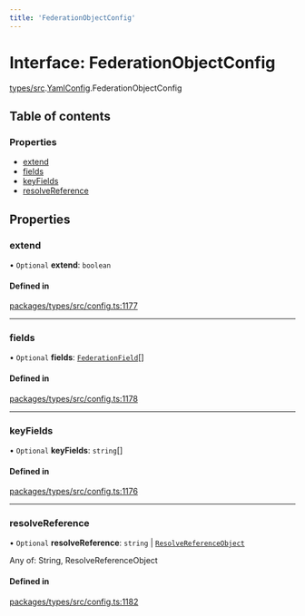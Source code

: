 ```yaml
---
title: 'FederationObjectConfig'
---
```


# Interface: FederationObjectConfig

[types/src](../modules/types_src).[YamlConfig](../modules/types_src.YamlConfig).FederationObjectConfig

## Table of contents

### Properties

- [extend](types_src.YamlConfig.FederationObjectConfig#extend)
- [fields](types_src.YamlConfig.FederationObjectConfig#fields)
- [keyFields](types_src.YamlConfig.FederationObjectConfig#keyfields)
- [resolveReference](types_src.YamlConfig.FederationObjectConfig#resolvereference)

## Properties

### extend

• `Optional` **extend**: `boolean`

#### Defined in

[packages/types/src/config.ts:1177](https://github.com/Urigo/graphql-mesh/blob/master/packages/types/src/config.ts#L1177)

___

### fields

• `Optional` **fields**: [`FederationField`](types_src.YamlConfig.FederationField)[]

#### Defined in

[packages/types/src/config.ts:1178](https://github.com/Urigo/graphql-mesh/blob/master/packages/types/src/config.ts#L1178)

___

### keyFields

• `Optional` **keyFields**: `string`[]

#### Defined in

[packages/types/src/config.ts:1176](https://github.com/Urigo/graphql-mesh/blob/master/packages/types/src/config.ts#L1176)

___

### resolveReference

• `Optional` **resolveReference**: `string` \| [`ResolveReferenceObject`](types_src.YamlConfig.ResolveReferenceObject)

Any of: String, ResolveReferenceObject

#### Defined in

[packages/types/src/config.ts:1182](https://github.com/Urigo/graphql-mesh/blob/master/packages/types/src/config.ts#L1182)
